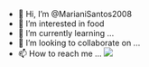 - 👋 Hi, I’m @MarianiSantos2008
- 👀 I’m interested in food
- 🌱 I’m currently learning ...
- 💞️ I’m looking to collaborate on ...
- 📫 How to reach me ...
![](https://media.tenor.com/r9zgLofavhcAAAAi/barbie.gif)
<!---
MarianiSantos2008/MarianiSantos2008 is a ✨ special ✨ repository because its `README.md` (this file) appears on your GitHub profile.
You can click the Preview link to take a look at your changes.   
![](https://seeklogo.com/images/B/barbie-logo-648EACBA9A-seeklogo.com.png)
